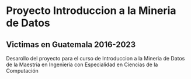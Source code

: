 # Proyecto Introduccion a la Mineria de Datos
## Victimas en Guatemala 2016-2023
Desarollo del proyecto para el curso de Introduccion a la Mineria de Datos de la Maestria en Ingeniería con Especialidad en Ciencias de la Computación
